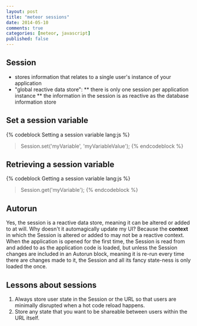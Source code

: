 ```yaml
---
layout: post
title: "meteor sessions"
date: 2014-05-10
comments: true
categories: [meteor, javascript]
published: false
---
```


## Session
* stores information that relates to a single user's instance of your application
* "global reactive data store":
** there is only one session per application instance
** the information in the session is as reactive as the database information store

## Set a session variable
{% codeblock Setting a session variable lang:js %}
> Session.set('myVariable', 'myVariableValue');
{% endcodeblock %}

## Retrieving a session variable
{% codeblock Getting a session variable lang:js %}
> Session.get('myVariable');
{% endcodeblock %}

## Autorun
Yes, the session is a reactive data store, meaning it can be altered or added to at will. Why doesn't it automagically update my UI? Because the __context__ in which the Session is altered or added to may not be a reactive context. When the application is opened for the first time, the Session is read from and added to as the application code is loaded, but unless the Session changes are included in an Autorun block, meaning it is re-run every time there are changes made to it, the Session and all its fancy state-ness is only loaded the once.
<!--more-->


## Lessons about sessions
1. Always store user state in the Session or the URL so that users are minimally disrupted when a hot code reload happens.
2. Store any state that you want to be shareable between users within the URL itself.
